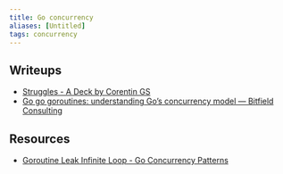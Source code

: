 ```yaml
---
title: Go concurrency
aliases: [Untitled]
tags: concurrency
---
```



## Writeups

- [Struggles - A Deck by Corentin GS](https://typeshare.co/corentings/posts/-p91b6)
- [Go go goroutines: understanding Go’s concurrency model — Bitfield Consulting](https://bitfieldconsulting.com/posts/goroutines)

## Resources

- [Goroutine Leak Infinite Loop - Go Concurrency Patterns](https://www.concurrency.rocks/patterns/goroutine-leak-infinite-loop)


